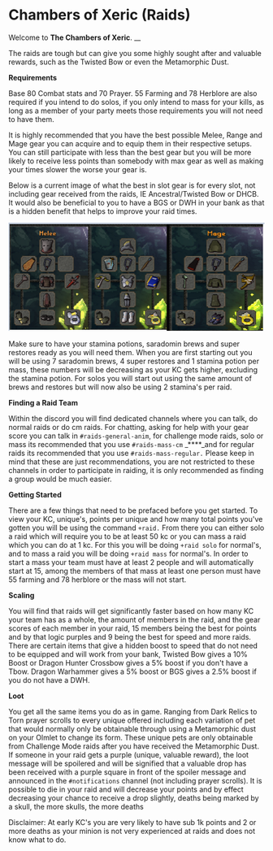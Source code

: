 # Chambers of Xeric \(Raids\)

Welcome to **The Chambers of Xeric**.  __

The raids are tough but can give you some highly sought after and valuable rewards, such as the Twisted Bow or even the Metamorphic Dust.

**Requirements** 

Base 80 Combat stats and 70 Prayer. 55 Farming and 78 Herblore are also required if you intend to do solos, if you only intend to mass for your kills, as long as a member of your party meets those requirements you will not need to have them.

It is highly recommended that you have the best possible Melee, Range and Mage gear you can acquire and to equip them in their respective setups.  You can still participate with less than the best gear but you will be more likely to receive less points than somebody with max gear as well as making your times slower the worse your gear is.  

Below is a current image of what the best in slot gear is for every slot,  not including gear received from the raids, IE Ancestral/Twisted Bow or DHCB.  It would also be beneficial to you to have a BGS or DWH in your bank as that is a hidden benefit that helps to improve your raid times.

![](../../.gitbook/assets/image.png)

Make sure to have your stamina potions, saradomin brews and super restores ready as you will need them.  When you are first starting out you will be using 7 saradomin brews, 4 super restores and 1 stamina potion per mass, these numbers will be decreasing as your KC gets higher, excluding the stamina potion. For solos you will start out using the same amount of brews and restores but will now also be using 2 stamina's per raid.

**Finding a Raid Team**

Within the discord you will find dedicated channels where you can talk, do normal raids or do cm raids.  For chatting, asking for help with your gear score you can talk in `#raids-general-anim`, for challenge mode raids, solo or mass its recommended that you use `#raids-mass-cm` _****_and for regular raids its recommended that you use `#raids-mass-regular.` Please keep in mind that these are just recommendations, you are not restricted to these channels in order to participate in raiding, it is only recommended as finding a group would be much easier.  

**Getting Started**

There are a few things that need to be prefaced before you get started.  To view your KC, unique's, points per unique and how many total points you've gotten you will be using the command `+raid.`  From there you can either solo a raid which will require you to be at least 50 kc or you can mass a raid which you can do at 1 kc.  For this you will be doing `+raid solo` for normal's,  and to mass a raid you will be doing `+raid mass` for normal's.  In order to start a mass your team must have at least 2 people and will automatically start at 15, among the members of that mass at least one person must have 55 farming and 78 herblore or the mass will not start.  

**Scaling**

You will find that raids will get significantly faster based on how many KC your team has as a whole, the amount of members in the raid, and the gear scores of each member in your raid, 15 members being the best for points and by that logic purples and 9 being the best for speed and more raids.  There are certain items that give a hidden boost to speed that do not need to be equipped and will work from your bank, Twisted Bow gives a 10% Boost or Dragon Hunter Crossbow gives a 5% boost if you don't have a Tbow.  Dragon Warhammer gives a 5% boost or BGS gives a 2.5% boost if you do not have a DWH.  

**Loot**

You get all the same items you do as in game.  Ranging from Dark Relics to Torn prayer scrolls to every unique offered including each variation of pet that would normally only be obtainable through using a Metamorphic dust on your Olmlet to change its form.  These unique pets are only obtainable from Challenge Mode raids after you have received the Metamorphic Dust.  If someone in your raid gets a purple \(unique, valuable reward\), the loot message will be spoilered and will be signified that a valuable drop has been received with a purple square in front of the spoiler message and announced in the `#notifications` channel \(not including prayer scrolls\).  It is possible to die in your raid and will decrease your points and by effect decreasing your chance to receive a drop slightly, deaths being marked by a skull, the more skulls, the more deaths

Disclaimer: At early KC's you are very likely to have sub 1k points and 2 or more deaths as your minion is not very experienced at raids and does not know what to do.



